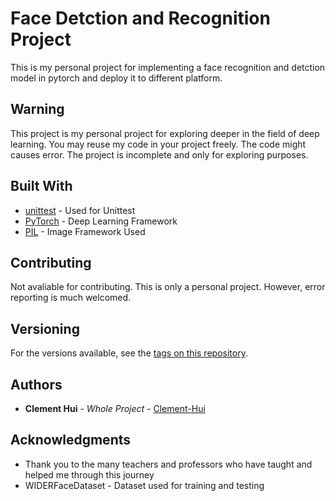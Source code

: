 # Face Detction and Recognition Project
This is my personal project for implementing a face recognition and detction model in pytorch and deploy it to different platform.
## Warning
This project is my personal project for exploring deeper in the field of deep learning. You may reuse my code in your project freely. The code might causes error. The project is incomplete and only for exploring purposes.
## Built With

* [unittest](https://docs.python.org/3/library/unittest.html) - Used for Unittest
* [PyTorch](https://pytorch.org/) - Deep Learning Framework
* [PIL](https://pillow.readthedocs.io/en/3.1.x/reference/Image.html) - Image Framework Used

## Contributing

Not avaliable for contributing. This is only a personal project. However, error reporting is much welcomed.
## Versioning

For the versions available, see the [tags on this repository](https://github.com/Clement-Hui/FaceDetction/tags). 

## Authors

* **Clement Hui** - *Whole Project* - [Clement-Hui](https://github.com/Clement-Hui)


## Acknowledgments

* Thank you to the many teachers and professors who have taught and helped me through this journey
* WIDERFaceDataset - Dataset used for training and testing
